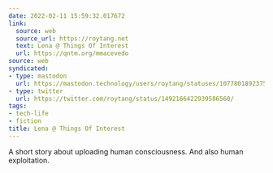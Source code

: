 ```yaml
---
date: 2022-02-11 15:59:32.017672
link:
  source: web
  source_url: https://roytang.net
  text: Lena @ Things Of Interest
  url: https://qntm.org/mmacevedo
source: web
syndicated:
- type: mastodon
  url: https://mastodon.technology/users/roytang/statuses/107780189237563781
- type: twitter
  url: https://twitter.com/roytang/status/1492166422939586560/
tags:
- tech-life
- fiction
title: Lena @ Things Of Interest
---
```


A short story about uploading human consciousness. And also human exploitation.